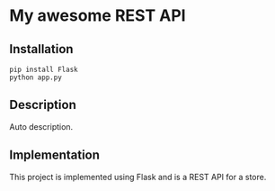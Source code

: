 # My awesome REST API

## Installation

```
pip install Flask
python app.py
```

## Description

Auto description.

## Implementation

This project is implemented using Flask and is a REST API for a store.